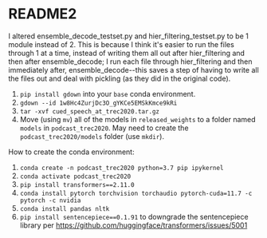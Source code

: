 # README2

I altered ensemble_decode_testset.py and hier_filtering_testset.py to be 1 module instead of 2. This is because I think it's easier to run the files through 1 at a time, instead of writing them all out after hier_filtering and then after ensemble_decode; I run each file through hier_filtering and then immediately after, ensemble_decode--this saves a step of having to write all the files out and deal with pickling (as they did in the original code).


1. `pip install gdown` into your `base` conda environment.
2. `gdown --id 1w8Hc4ZurjDc3O_gYKCe5EMSkKmce9kRi`
3. `tar -xvf cued_speech_at_trec2020.tar.gz`
4. Move (using `mv`) all of the models in `released_weights` to a folder named `models` in `podcast_trec2020`. May need to create the `podcast_trec2020/models` folder (use `mkdir`).

How to create the conda environment:
1. `conda create -n podcast_trec2020 python=3.7 pip ipykernel`
2. `conda activate podcast_trec2020`
3. `pip install transformers==2.11.0`
4. `conda install pytorch torchvision torchaudio pytorch-cuda=11.7 -c pytorch -c nvidia`
5. `conda install pandas nltk`
6. `pip install sentencepiece==0.1.91` to downgrade the sentencepiece library per https://github.com/huggingface/transformers/issues/5001